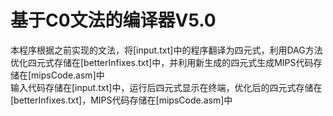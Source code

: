 # 基于C0文法的编译器V5.0
本程序根据之前实现的文法，将[input.txt]中的程序翻译为四元式，利用DAG方法优化四元式存储在[betterInfixes.txt]中，并利用新生成的四元式生成MIPS代码存储在[mipsCode.asm]中  
输入代码存储在[input.txt]中，运行后四元式显示在终端，优化后的四元式存储在[betterInfixes.txt]，MIPS代码存储在[mipsCode.asm]中